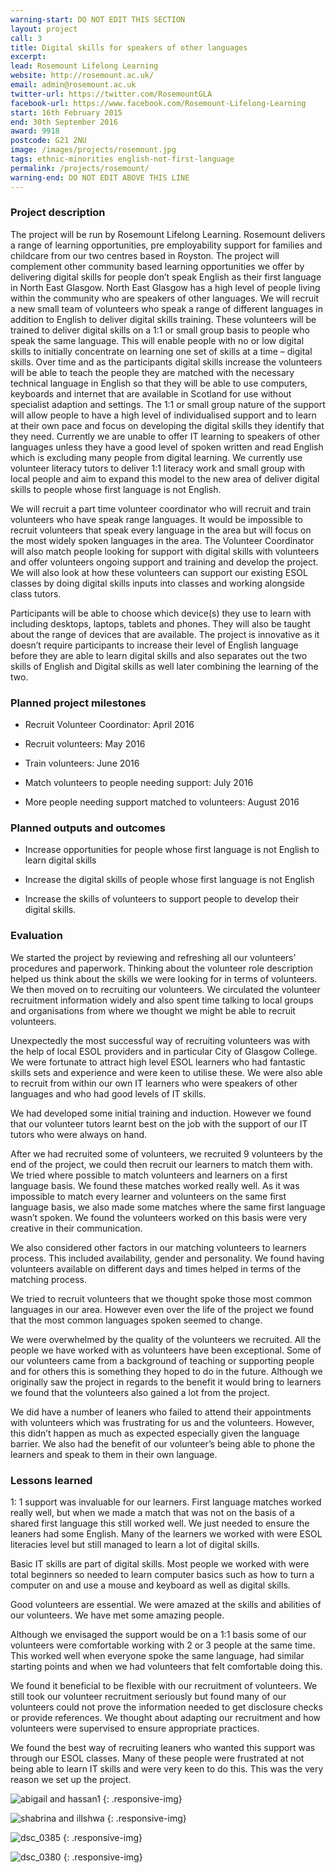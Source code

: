 ```yaml
---
warning-start: DO NOT EDIT THIS SECTION
layout: project
call: 3
title: Digital skills for speakers of other languages
excerpt:
lead: Rosemount Lifelong Learning
website: http://rosemount.ac.uk/
email: admin@rosemount.ac.uk
twitter-url: https://twitter.com/RosemountGLA
facebook-url: https://www.facebook.com/Rosemount-Lifelong-Learning
start: 16th February 2015
end: 30th September 2016
award: 9918
postcode: G21 2NU
image: /images/projects/rosemount.jpg
tags: ethnic-minorities english-not-first-language
permalink: /projects/rosemount/
warning-end: DO NOT EDIT ABOVE THIS LINE
---
```


### Project description

The project will be run by Rosemount Lifelong Learning. Rosemount delivers a range of learning opportunities, pre employability support for families and childcare from our two centres based in Royston. The project will complement other community based learning opportunities we offer by delivering digital skills for people don’t speak English as their first language in North East Glasgow. North East Glasgow has a high level of people living within the community who are speakers of other languages. We will recruit a new small team of volunteers who speak a range of different languages in addition to English to deliver digital skills training. These volunteers will be trained to deliver digital skills on a 1:1 or small group basis to people who speak the same language. This will enable people with no or low digital skills to initially concentrate on learning one set of skills at a time – digital skills. Over time and as the participants digital skills increase the volunteers will be able to teach the people they are matched with the necessary technical language in English so that they will be able to use computers, keyboards and internet that are available in Scotland for use without specialist adaption and settings. The 1:1 or small group nature of the support will allow people to have a high level of individualised support and to learn at their own pace and focus on developing the digital skills they identify that they need. Currently we are unable to offer IT learning to speakers of other languages unless they have a good level of spoken written and read English which is excluding many people from digital learning. We currently use volunteer literacy tutors to deliver 1:1 literacy work and small group with local people and aim to expand this model to the new area of deliver digital skills to people whose first language is not English.

We will recruit a part time volunteer coordinator who will recruit and train volunteers who have speak range languages. It would be impossible to recruit volunteers that speak every language in the area but will focus on the most widely spoken languages in the area. The Volunteer Coordinator will also match people looking for support with digital skills with volunteers and offer volunteers ongoing support and training and develop the project. We will also look at how these volunteers can support our existing ESOL classes by doing digital skills inputs into classes and working alongside class tutors.

Participants will be able to choose which device(s) they use to learn with including desktops, laptops, tablets and phones. They will also be taught about the range of devices that are available. The project is innovative as it doesn’t require participants to increase their level of English language before they are able to learn digital skills and also separates out the two skills of English and Digital skills as well later combining the learning of the two.

### Planned project milestones

* Recruit Volunteer Coordinator: April 2016

* Recruit volunteers: May 2016

* Train volunteers: June 2016

* Match volunteers to people needing support: July 2016

* More people needing support matched to volunteers: August 2016

### Planned outputs and outcomes

* Increase opportunities for people whose first language is not English to learn digital skills

* Increase the digital skills of people whose first language is not English

* Increase the skills of volunteers to support people to develop their digital skills.

### Evaluation 
We started the project by reviewing and refreshing all our volunteers’ procedures and paperwork. Thinking about the volunteer role description helped us think about the skills we were looking for in terms of volunteers. We then moved on to recruiting our volunteers. We circulated the volunteer recruitment information widely and also spent time talking to local groups and organisations from where we thought we might be able to recruit volunteers. 

 Unexpectedly the most successful way of recruiting volunteers was with the help of local ESOL providers and in particular City of Glasgow College. We were fortunate to attract high level ESOL learners who had fantastic skills sets and experience and were keen to utilise these.  We were also able to recruit from within our own IT learners who were speakers of other languages and who had good levels of IT skills. 
 
We had developed some initial training and induction.  However we found that our volunteer tutors learnt best on the job with the support of our IT tutors who were always on hand. 

After we had recruited some of volunteers, we recruited 9 volunteers by the end of the project, we could then recruit our learners to match them with. We tried where possible to match volunteers and learners on a first language basis. We found these matches worked really well.  As it was impossible to match every learner and volunteers on the same first language basis, we also made some matches where the same first language wasn’t spoken. We found the volunteers worked on this basis were very creative in their communication.     

We also considered other factors in our matching volunteers to learners process. This included availability, gender and personality.  We found having volunteers available on different days and times helped in terms of the matching process.

We tried to recruit volunteers that we thought spoke those most common languages in our area. However even over the life of the project we found that the most common languages spoken seemed to change. 

We were overwhelmed by the quality of the volunteers we recruited. All the people we have worked with as volunteers have been exceptional. Some of our volunteers came from a background of teaching or supporting people and for others this is something they hoped to do in the future. Although we originally saw the project in regards to the benefit it would bring to learners we found that the volunteers also gained a lot from the project.

We did have a number of leaners who failed to attend their appointments with volunteers which was frustrating for us and the volunteers. However, this didn’t happen as much as expected especially given the language barrier. We also had the benefit of our volunteer’s being able to phone the learners and speak to them in their own language.

### Lessons learned 

1: 1 support was invaluable for our learners. First language matches worked really well, but when we made a match that was not on the basis of a shared first language this still worked well. We just needed to ensure the leaners had some English. Many of the learners we worked with were ESOL literacies level but still managed to learn a lot of digital skills.

Basic IT skills are part of digital skills. Most people we worked with were total beginners so needed to learn computer basics such as how to turn a computer on and use a mouse and keyboard as well as digital skills.

Good volunteers are essential. We were amazed at the skills and abilities of our volunteers. We have met some amazing people.

Although we envisaged the support would be on a 1:1 basis some of our volunteers were comfortable working with 2 or 3 people at the same time. This worked well when everyone spoke the same language, had similar starting points and when we had volunteers that felt comfortable doing this.

We found it beneficial to be flexible with our recruitment of volunteers. We still took our volunteer recruitment seriously but found many of our volunteers could not prove the information needed to get disclosure checks or provide references. We thought about adapting our recruitment and how volunteers were supervised to ensure appropriate practices.

We found the best way of recruiting leaners who wanted this support was through our ESOL classes. Many of these people were frustrated at not being able to learn IT skills and were very keen to do this. This was the very reason we set up the project.

![abigail and hassan1](https://cloud.githubusercontent.com/assets/20575614/21897595/01c3bd3e-d8e2-11e6-8466-17cbc6c06e8d.jpg)
{: .responsive-img}

![shabrina and illshwa](https://cloud.githubusercontent.com/assets/20575614/21897623/1a59dc34-d8e2-11e6-9d5a-9599a511a68e.JPG)
{: .responsive-img}

![dsc_0385](https://cloud.githubusercontent.com/assets/20575614/21897637/21a3d6f2-d8e2-11e6-9ca0-b8b53ac91bbc.JPG)
{: .responsive-img}

![dsc_0380](https://cloud.githubusercontent.com/assets/20575614/21897647/29a5822e-d8e2-11e6-8871-d6bca12ce0d7.JPG)
{: .responsive-img}
